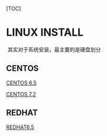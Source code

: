 [TOC]

# LINUX INSTALL

​	其实对于系统安装，最主要的是硬盘划分

## CENTOS

[CENTOS 6.5](../20170601/centos_6.5_install.md)

[CENTOS 7.2](../20170601/CENTOS_7.2_INSTALL.md)

## REDHAT

[REDHAT6.5](../20170601/REDHAT_6.5_INSTALL.md)